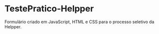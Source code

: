 # TestePratico-Helpper

Formulário criado em JavaScript, HTML e CSS para o processo seletivo da Helpper.
